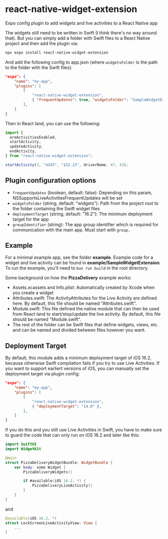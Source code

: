 # react-native-widget-extension

Expo config plugin to add widgets and live activities to a React Native app

The widgets still need to be written in Swift (I think there's no way around that). But you can simply add a folder with Swift files to a React Native project and then add the plugin via:

```sh
npx expo install react-native-widget-extension
```

And add the following config to app.json (where `widgetsFolder` is the path to the folder with the Swift files):

```json
"expo": {
    "name": "my-app",
    "plugins": [
        [
            "react-native-widget-extension",
            { "frequentUpdates": true, "widgetsFolder": "SampleWidgetExtension" },
        ],
    ]
}
```

Then in React land, you can use the following:

```typescript
import {
  areActivitiesEnabled,
  startActivity,
  updateActivity,
  endActivity,
} from "react-native-widget-extension";

startActivity(3, "4343", "$32.23", driverName, 47, 43);
```

## Plugin configuration options

- `frequentUpdates` (boolean, default: false): Depending on this param, NSSupportsLiveActivitiesFrequentUpdates will be set
- `widgetsFolder` (string, default: "widgets"): Path from the project root to the folder containing the Swift widget files
- `deploymentTarget` (string, default: "16.2"): The minimum deployment target for the app
- `groupIdentifier` (string): The app group identifier which is required for communication with the main app. Must start with `group.`
<!--
- `moduleFileName` (string, default: "Module.swift"): File within the widget folder that defines the native module
- `attributesFileName` (string): File within the widget folder that defined the widget attributes
  -->

## Example

For a minimal example app, see the folder **example**. Example code for a widget and live activity can be found in **example/SampleWidgetExtension**. To run the example, you'll need to `bun run build` in the root directory.

Some background on how the **PizzaDelivery** example works:

- Assets.xcassets and Info.plist: Automatically created by Xcode when you create a widget
- Attributes.swift: The ActivityAttributes for the Live Activity are defined here. By default, this file should be named "Attributes.swift".
- Module.swift: This file defined the native module that can then be used from React land to start/stop/update the live activity. By default, this file should be named "Module.swift".
- The rest of the folder can be Swift files that define widgets, views, etc. and can be named and divided between files however you want.

## Deployment Target

By default, this module adds a minimum deployment target of iOS 16.2, because otherwise Swift compilation fails if you try to use Live Activities. If you want to support earliert versions of iOS, you can manually set the deployment target via plugin config:

```json
"expo": {
    "name": "my-app",
    "plugins": [
        [
            "react-native-widget-extension",
            { "deploymentTarget": "14.0" },
        ],
    ]
}
```

If you do this and you still use Live Activities in Swift, you have to make sure to guard the code that can only run on iOS 16.2 and later like this:

```swift
import SwiftUI
import WidgetKit

@main
struct PizzaDeliveryWidgetBundle: WidgetBundle {
    var body: some Widget {
        PizzaDeliveryWidgets()

        if #available(iOS 16.2, *) {
            PizzaDeliveryLiveActivity()
        }
    }
}
```

and

```swift
@available(iOS 16.2, *)
struct LockScreenLiveActivityView: View {
    ...
}
```
